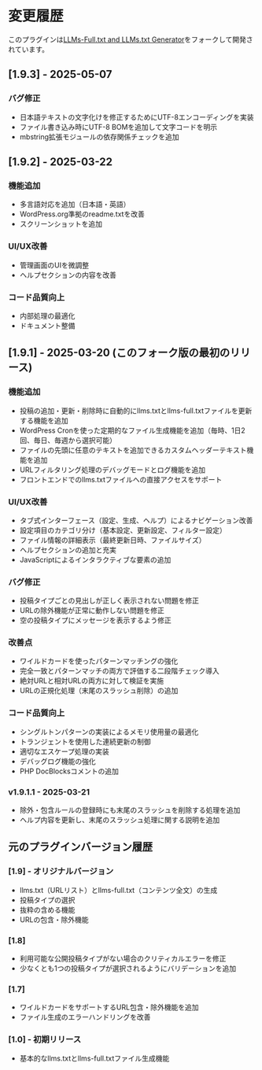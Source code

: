 # 変更履歴

このプラグインは[LLMs-Full.txt and LLMs.txt Generator](https://wordpress.org/plugins/llms-full-txt-generator/)をフォークして開発されています。

## [1.9.3] - 2025-05-07

### バグ修正
- 日本語テキストの文字化けを修正するためにUTF-8エンコーディングを実装
- ファイル書き込み時にUTF-8 BOMを追加して文字コードを明示
- mbstring拡張モジュールの依存関係チェックを追加

## [1.9.2] - 2025-03-22

### 機能追加
- 多言語対応を追加（日本語・英語）
- WordPress.org準拠のreadme.txtを改善
- スクリーンショットを追加

### UI/UX改善
- 管理画面のUIを微調整
- ヘルプセクションの内容を改善

### コード品質向上
- 内部処理の最適化
- ドキュメント整備

## [1.9.1] - 2025-03-20 (このフォーク版の最初のリリース)

### 機能追加
- 投稿の追加・更新・削除時に自動的にllms.txtとllms-full.txtファイルを更新する機能を追加
- WordPress Cronを使った定期的なファイル生成機能を追加（毎時、1日2回、毎日、毎週から選択可能）
- ファイルの先頭に任意のテキストを追加できるカスタムヘッダーテキスト機能を追加
- URLフィルタリング処理のデバッグモードとログ機能を追加
- フロントエンドでのllms.txtファイルへの直接アクセスをサポート

### UI/UX改善
- タブ式インターフェース（設定、生成、ヘルプ）によるナビゲーション改善
- 設定項目のカテゴリ分け（基本設定、更新設定、フィルター設定）
- ファイル情報の詳細表示（最終更新日時、ファイルサイズ）
- ヘルプセクションの追加と充実
- JavaScriptによるインタラクティブな要素の追加

### バグ修正
- 投稿タイプごとの見出しが正しく表示されない問題を修正
- URLの除外機能が正常に動作しない問題を修正
- 空の投稿タイプにメッセージを表示するよう修正

### 改善点
- ワイルドカードを使ったパターンマッチングの強化
- 完全一致とパターンマッチの両方で評価する二段階チェック導入
- 絶対URLと相対URLの両方に対して検証を実施
- URLの正規化処理（末尾のスラッシュ削除）の追加

### コード品質向上
- シングルトンパターンの実装によるメモリ使用量の最適化
- トランジェントを使用した連続更新の制御
- 適切なエスケープ処理の実装
- デバッグログ機能の強化
- PHP DocBlocksコメントの追加

### v1.9.1.1 - 2025-03-21
- 除外・包含ルールの登録時にも末尾のスラッシュを削除する処理を追加
- ヘルプ内容を更新し、末尾のスラッシュ処理に関する説明を追加

## 元のプラグインバージョン履歴

### [1.9] - オリジナルバージョン
- llms.txt（URLリスト）とllms-full.txt（コンテンツ全文）の生成
- 投稿タイプの選択
- 抜粋の含める機能
- URLの包含・除外機能

### [1.8]
- 利用可能な公開投稿タイプがない場合のクリティカルエラーを修正
- 少なくとも1つの投稿タイプが選択されるようにバリデーションを追加

### [1.7]
- ワイルドカードをサポートするURL包含・除外機能を追加
- ファイル生成のエラーハンドリングを改善

### [1.0] - 初期リリース
- 基本的なllms.txtとllms-full.txtファイル生成機能
